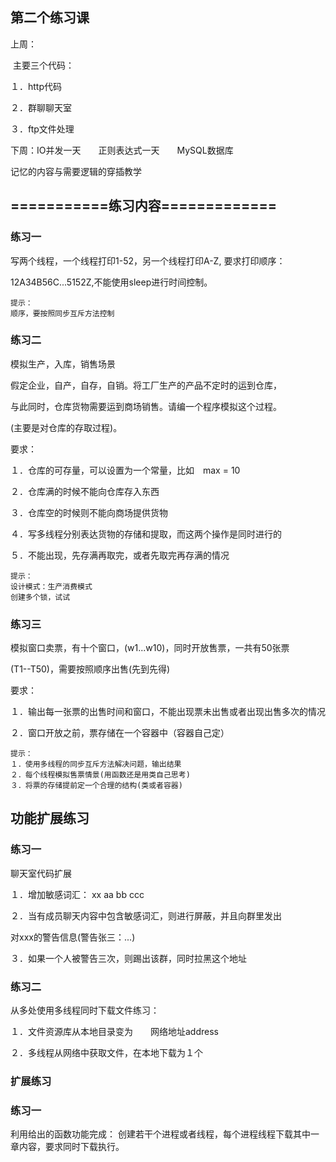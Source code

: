 ## 第二个练习课

上周：

​	主要三个代码：

１．http代码

２．群聊聊天室

３．ftp文件处理

下周：IO并发一天　　正则表达式一天　　MySQL数据库

记忆的内容与需要逻辑的穿插教学

## ===========练习内容=============

### 练习一
写两个线程，一个线程打印1-52，另一个线程打印A-Z, 要求打印顺序：

12A34B56C...5152Z,不能使用sleep进行时间控制。

```
提示：
顺序，要按照同步互斥方法控制
```

### 练习二

模拟生产，入库，销售场景

假定企业，自产，自存，自销。将工厂生产的产品不定时的运到仓库，

与此同时，仓库货物需要运到商场销售。请编一个程序模拟这个过程。

(主要是对仓库的存取过程)。

要求：

１．仓库的可存量，可以设置为一个常量，比如　max = 10

２．仓库满的时候不能向仓库存入东西

３．仓库空的时候则不能向商场提供货物

４．写多线程分别表达货物的存储和提取，而这两个操作是同时进行的

５．不能出现，先存满再取完，或者先取完再存满的情况

```
提示：
设计模式：生产消费模式
创建多个锁，试试
```

### 练习三

模拟窗口卖票，有十个窗口，(w1...w10)，同时开放售票，一共有50张票

(T1--T50)，需要按照顺序出售(先到先得)

要求：

１．输出每一张票的出售时间和窗口，不能出现票未出售或者出现出售多次的情况

２．窗口开放之前，票存储在一个容器中（容器自己定）

```
提示：
１．使用多线程的同步互斥方法解决问题，输出结果
２．每个线程模拟售票情景(用函数还是用类自己思考)
３．将票的存储提前定一个合理的结构(类或者容器)
```

## 功能扩展练习

### 练习一

聊天室代码扩展

１．增加敏感词汇： xx  aa   bb   ccc

２．当有成员聊天内容中包含敏感词汇，则进行屏蔽，并且向群里发出

对xxx的警告信息(警告张三：...)

３．如果一个人被警告三次，则踢出该群，同时拉黑这个地址

### 练习二

从多处使用多线程同时下载文件练习：

１．文件资源库从本地目录变为　　网络地址address 

２．多线程从网络中获取文件，在本地下载为１个



### 扩展练习

### 练习一

利用给出的函数功能完成：
创建若干个进程或者线程，每个进程线程下载其中一章内容，要求同时下载执行。
















































